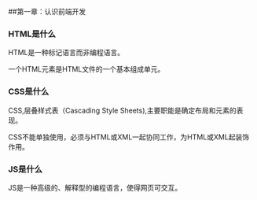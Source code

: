 ##第一章：认识前端开发
### HTML是什么
HTML是一种标记语言而非编程语言。

一个HTML元素是HTML文件的一个基本组成单元。

### CSS是什么
CSS,层叠样式表（Cascading Style Sheets),主要职能是确定布局和元素的表现。

CSS不能单独使用，必须与HTML或XML一起协同工作，为HTML或XML起装饰作用。

### JS是什么
JS是一种高级的、解释型的编程语言，使得网页可交互。
